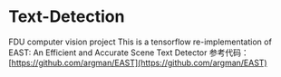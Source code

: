# Text-Detection
FDU computer vision project
This is a tensorflow re-implementation of EAST: An Efficient and Accurate Scene Text Detector
参考代码：[https://github.com/argman/EAST](https://github.com/argman/EAST)
